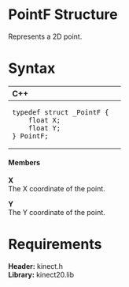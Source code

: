 PointF Structure  
================  

Represents a 2D point. <span id="syntaxSection"></span>

Syntax  
======  

<table>
<colgroup>
<col width="100%" />
</colgroup>
<thead>
<tr class="header">
<th align="left">C++</th>
</tr>
</thead>
<tbody>
<tr class="odd">
<td align="left"><pre><code>typedef struct _PointF {  
    float X;  
    float Y;  
} PointF;</code></pre></td>
</tr>
</tbody>
</table>

<span id="ID4EG"></span>
#### Members  

**X**    
The X coordinate of the point.  

**Y**    
The Y coordinate of the point.  

<span id="requirements"></span>

Requirements  
============  

**Header:** kinect.h  
**Library:** kinect20.lib  



<!--Please do not edit the data in the comment block below.-->
<!--
TOCTitle : PointF Structure
RLTitle : PointF Structure
KeywordK : PointF structure
KeywordF : PointF
KeywordF : Microsoft.Kinect.kinect.PointF
KeywordA : T:Microsoft.Kinect.kinect.PointF
AssetID : T:Microsoft.Kinect.kinect.PointF
Locale : en-us
CommunityContent : 1
APIType : Managed
APILocation : 
APIName : Microsoft.Kinect.kinect.PointF
TargetOS : Windows
TopicType : kbSyntax
DevLang : C++
DocSet : K4Wv2
ProjType : K4Wv2Proj
Technology : Kinect for Windows
Product : Kinect for Windows SDK v2
productversion : 20
-->
